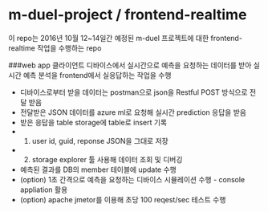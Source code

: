 # m-duel-project / frontend-realtime
이 repo는 2016년 10월 12~14일간 예정된 m-duel 프로젝트에 대한 frontend-realtime 작업을 수행하는 repo

###web app
클라이언트 디바이스에서 실시간으로 예측을 요청하는 데이터를 받아 실시간 예측 분석을 frontend에서 실응답하는 작업을 수행  

- 디바이스로부터 받을 데이터는 postman으로 json을 Restful POST 방식으로 전달 받음
- 전달받은 JSON 데이터를 azure ml로 요청해 실시간 prediction 응답을 받음
- 받은 응답을 table storage에 table로 insert 기록
- 	1. user id, guid, reponse JSON을 그대로 저장
- 	2. storage explorer 툴 사용해 데이터 조회 및 디버깅
- 예측된 결과를 DB의 member 테이블에 update 수행
- (option) 1초 간격으로 예측을 요청하는 디바이스 시뮬레이션 수행 - console appliation 활용
- (option) apache jmetor를 이용해 초당 100 reqest/sec 테스트 수행
